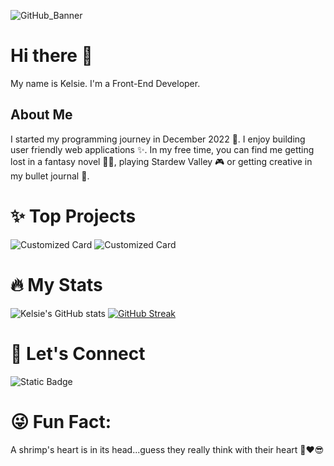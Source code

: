 ![GitHub_Banner](https://github.com/KelsiePaige/KelsiePaige/assets/123708635/af70f831-287f-41b7-996b-3786e59f15d9)

# Hi there 👋
My name is Kelsie. I'm a Front-End Developer. 
<h2>About Me</h2>
I started my programming journey in December 2022 🎊. I enjoy building user friendly web applications ✨. In my free time, you can find me getting lost in a fantasy novel 🧚‍♀️, playing Stardew Valley 🎮 or getting creative in my bullet journal 📗.

<!-- # 💎 Work in Progress
![Customized Card](https://github-readme-stats.vercel.app/api/pin?username=KelsiePaige\&repo=audiophile-ecommerce-website\&title_color=c792ea\&icon_color=89ddff\&text_color=a6accd\&bg_color=292d3e)
![Customized Card](https://github-readme-stats.vercel.app/api/pin?username=KelsiePaige\&repo=designo-multi-page-website\&title_color=c792ea\&icon_color=89ddff\&text_color=a6accd\&bg_color=292d3e) -->

# ✨ Top Projects
![Customized Card](https://github-readme-stats.vercel.app/api/pin?username=KelsiePaige\&repo=guess-the-word\&title_color=c792ea\&icon_color=89ddff\&text_color=a6accd\&bg_color=292d3e)
![Customized Card](https://github-readme-stats.vercel.app/api/pin?username=KelsiePaige\&repo=unplugged-project\&title_color=c792ea\&icon_color=89ddff\&text_color=a6accd\&bg_color=292d3e)

<!-- # 🛠 Languages & Tools
[![Top Langs](https://github-readme-stats.vercel.app/api/top-langs/?username=KelsiePaige&theme=material-palenight)](https://github.com/KelsiePaige/github-readme-stats) -->

<!-- ## Languages & Tools I'm Learning 
Coming Soon

## Lanuages & Tools I Want to Learn
Coming Soon -->

# 🔥 My Stats
![Kelsie's GitHub stats](https://github-readme-stats.vercel.app/api?username=KelsiePaige\&rank_icon=github\&show_icons=true&theme=material-palenight)
[![GitHub Streak](http://github-readme-streak-stats.herokuapp.com?user=KelsiePaige&theme=material-palenight)](https://git.io/streak-stats)

# 🤝 Let's Connect
![Static Badge](https://img.shields.io/badge/LinkedIn-6582D2?style=plastic&logo=linkedin&link=https%3A%2F%2Fwww.linkedin.com%2Fin%2Fkelsie-paige%2F)

# 😜 Fun Fact:
A shrimp's heart is in its head...guess they really think with their heart 🦐❤😎
<!--
**KelsiePaige/KelsiePaige** is a ✨ _special_ ✨ repository because its `README.md` (this file) appears on your GitHub profile.

Here are some ideas to get you started:

- 🔭 I’m currently working on ...
- 🌱 I’m currently learning ...
- 👯 I’m looking to collaborate on ...
- 🤔 I’m looking for help with ...
- 💬 Ask me about ...
- 📫 How to reach me: ...
- 😄 Pronouns: ...
- ⚡ Fun fact: ...
-->
